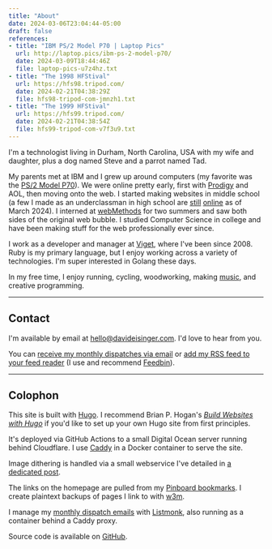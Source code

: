 ```yaml
---
title: "About"
date: 2024-03-06T23:04:44-05:00
draft: false
references:
- title: "IBM PS/2 Model P70 | Laptop Pics"
  url: http://laptop.pics/ibm-ps-2-model-p70/
  date: 2024-03-09T18:44:46Z
  file: laptop-pics-u7z4hz.txt
- title: "The 1998 HFStival"
  url: https://hfs98.tripod.com/
  date: 2024-02-21T04:38:29Z
  file: hfs98-tripod-com-jmnzh1.txt
- title: "The 1999 HFStival"
  url: https://hfs99.tripod.com/
  date: 2024-02-21T04:38:54Z
  file: hfs99-tripod-com-v7f3u9.txt
---
```


I'm a technologist living in Durham, North Carolina, USA with my wife and daughter, plus a dog named Steve and a parrot named Tad.

My parents met at IBM and I grew up around computers (my favorite was the [PS/2 Model P70][1]). We were online pretty early, first with [Prodigy][2] and AOL, then moving onto the web. I started making websites in middle school (a few I made as an underclassman in high school are [still][3] [online][4] as of March 2024). I interned at [webMethods][5] for two summers and saw both sides of the original web bubble. I studied Computer Science in college and have been making stuff for the web professionally ever since.

[1]: http://laptop.pics/ibm-ps-2-model-p70/
[2]: https://en.wikipedia.org/wiki/Prodigy_(online_service)
[3]: https://hfs98.tripod.com/
[4]: https://hfs99.tripod.com/
[5]: https://en.wikipedia.org/wiki/WebMethods

I work as a developer and manager at [Viget][6], where I've been since 2008. Ruby is my primary language, but I enjoy working across a variety of technologies. I'm super interested in Golang these days.

In my free time, I enjoy running, cycling, woodworking, making [music][7], and creative programming.

[6]: https://www.viget.com/
[7]: /music/

---

## Contact

I'm available by email at [hello@davideisinger.com][8]. I'd love to hear from you.

[8]: mailto:hello@davideisinger.com

You can [receive my monthly dispatches via email][9] or [add my RSS feed to your feed reader][10] (I use and recommend [Feedbin][11]).

[9]: https://dispatch.davideisinger.com/subscription/form
[10]: /index.xml
[11]: https://feedbin.com/

---

## Colophon

This site is built with [Hugo][12]. I recommend Brian P. Hogan's [_Build Websites with Hugo_][13] if you'd like to set up your own Hugo site from first principles.

It's deployed via GitHub Actions to a small Digital Ocean server running behind Cloudflare. I use [Caddy][14] in a Docker container to serve the site.

Image dithering is handled via a small webservice I've detailed in [a dedicated post][15].

The links on the homepage are pulled from my [Pinboard bookmarks][16]. I create plaintext backups of pages I link to with [w3m][17].

I manage my [monthly dispatch emails][18] with [Listmonk][19], also running as a container behind a Caddy proxy.

Source code is available on [GitHub][20].

[12]: https://gohugo.io/
[13]: https://pragprog.com/titles/bhhugo/build-websites-with-hugo/
[14]: https://caddyserver.com/
[15]: /journal/encrypt-and-dither-photos-in-hugo/
[16]: https://pinboard.in/u:DCE/public/
[17]: https://w3m.sourceforge.net/
[18]: https://dispatch.davideisinger.com/archive
[19]: https://listmonk.app/
[20]: https://github.com/dce/davideisinger.com/
